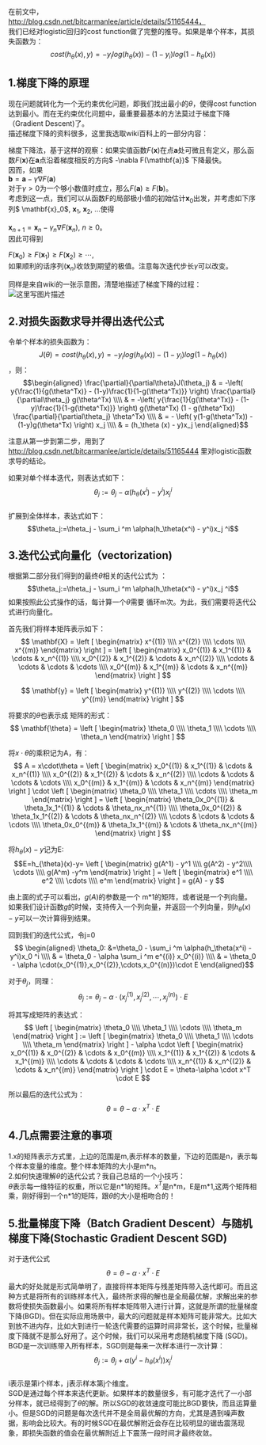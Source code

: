 在前文中，  
http://blog.csdn.net/bitcarmanlee/article/details/51165444，  
我们已经对logistic回归的cost function做了完整的推导。如果是单个样本，其损失函数为：  
$$cost(h_{\theta}(x),y) = -y_ilog(h_{\theta}(x)) - (1-y_i)log(1-h_{\theta}(x))$$  

## 1.梯度下降的原理
现在问题就转化为一个无约束优化问题，即我们找出最小的$\theta$，使得cost function达到最小。而在无约束优化问题中，最重要最基本的方法莫过于梯度下降（Gradient Descent)了。  
描述梯度下降的资料很多，这里我选取wiki百科上的一部分内容：  

梯度下降法，基于这样的观察：如果实值函数$F(\mathbf{x})$在点$\mathbf{a}$处可微且有定义，那么函数$F(\mathbf{x})$在$\mathbf{a}$点沿着梯度相反的方向$ -\nabla F(\mathbf{a})$ 下降最快。  
因而，如果  
$\mathbf{b}=\mathbf{a}-\gamma\nabla F(\mathbf{a})$  
对于$\gamma>0$为一个够小数值时成立，那么$F(\mathbf{a})\geq F(\mathbf{b})$。  
考虑到这一点，我们可以从函数F的局部极小值的初始估计$\mathbf{x}_0$出发，并考虑如下序列$ \mathbf{x}_0$, $\mathbf{x}_1$, $\mathbf{x}_2$, $\dots$使得  

$\mathbf{x}_{n+1}=\mathbf{x}_n-\gamma_n \nabla F(\mathbf{x}_n),\ n \ge 0$。  
因此可得到  

$F(\mathbf{x}_0)\ge F(\mathbf{x}_1)\ge F(\mathbf{x}_2)\ge \cdots$,  
如果顺利的话序列$(\mathbf{x}_n)$收敛到期望的极值。注意每次迭代步长$\gamma$可以改变。  

同样是来自wiki的一张示意图，清楚地描述了梯度下降的过程：  
![这里写图片描述](https://github.com/bitcarmanlee/easy-algorithm-interview-photo/blob/master/traditional-algorithm/lr/4.png)  

## 2.对损失函数求导并得出迭代公式  
令单个样本的损失函数为：$$J(\theta)=cost(h_{\theta}(x),y) = -y_ilog(h_{\theta}(x)) - (1-y_i)log(1-h_{\theta}(x))$$，则：  
$$\begin{aligned}  
\frac{\partial}{\partial\theta}J(\theta_j) & = -\left( y{\frac{1}{g(\theta^Tx)} - (1-y)\frac{1}{1-g(\theta^Tx)}} \right) \frac{\partial}{\partial\theta_j} g(\theta^Tx) \\\\
& =  -\left( y{\frac{1}{g(\theta^Tx)} - (1-y)\frac{1}{1-g(\theta^Tx)}} \right) g(\theta^Tx) (1 - g(\theta^Tx)) \frac{\partial}{\partial\theta_j} \theta^Tx) \\\\
& = - \left( y(1-g(\theta^Tx)) - (1-y)g(\theta^Tx) \right) x_j \\\\
& = (h_\theta (x) - y)x_j
\end{aligned}$$  

注意从第一步到第二步，用到了 http://blog.csdn.net/bitcarmanlee/article/details/51165444  里对logistic函数求导的结论。  
  

如果对单个样本迭代，则表达式如下：  
$$\theta_j:=\theta_j - \alpha(h_\theta(x^i) - y^i)x_j ^i$$  
扩展到全体样本，表达式如下：  
$$\theta_j:=\theta_j - \sum_i ^m \alpha(h_\theta(x^i) - y^i)x_j ^i$$  

## 3.迭代公式向量化（vectorization)
根据第二部分我们得到的最终$\theta$相关的迭代公式为 ：  
$$\theta_j:=\theta_j - \sum_i ^m \alpha(h_\theta(x^i) - y^i)x_j ^i$$ 如果按照此公式操作的话，每计算一个$\theta$需要 循环m次。为此，我们需要将迭代公式进行向量化。  

首先我们将样本矩阵表示如下：  
$$ \mathbf{X} = 
\left [
\begin{matrix}
x^{(1)} \\\\
x^{(2)} \\\\
\cdots \\\\
x^{(m)}
\end{matrix} 
\right ] =
\left [
\begin{matrix}
x_0^{(1)} & x_1^{(1)} & \cdots & x_n^{(1)} \\\\
x_0^{(2)} & x_1^{(2)} & \cdots & x_n^{(2)} \\\\
\cdots & \cdots & \cdots &  \cdots  \\\\
x_0^{(m)} & x_1^{(m)} & \cdots & x_n^{(m)} 
\end{matrix} 
\right ] 
$$  

$$
\mathbf{y} = 
\left [
\begin{matrix}
y^{(1)} \\\\
y^{(2)} \\\\
\cdots \\\\
y^{(m)}
\end{matrix}
\right ]
$$  

将要求的$\theta$也表示成 矩阵的形式：  
$$
\mathbf{\theta} = 
\left [
\begin{matrix}
\theta_0 \\\\
\theta_1 \\\\
\cdots \\\\
\theta_n
\end{matrix}
\right ]
$$  

将$x\cdot\theta$的乘积记为A，有：  
$$
A = x\cdot\theta =
\left [
\begin{matrix}
x_0^{(1)} & x_1^{(1)} & \cdots & x_n^{(1)} \\\\
x_0^{(2)} & x_1^{(2)} & \cdots & x_n^{(2)} \\\\
\cdots & \cdots & \cdots &  \cdots  \\\\
x_0^{(m)} & x_1^{(m)} & \cdots & x_n^{(m)} 
\end{matrix} 
\right ] \cdot 
\left [
\begin{matrix}
\theta_0 \\\\
\theta_1 \\\\
\cdots \\\\
\theta_m
\end{matrix}
\right ] = 
\left [
\begin{matrix}
\theta_0x_0^{(1)} & \theta_1x_1^{(1)} & \cdots & \theta_nx_n^{(1)} \\\\
\theta_0x_0^{(2)} & \theta_1x_1^{(2)} & \cdots & \theta_nx_n^{(2)} \\\\
\cdots & \cdots & \cdots &  \cdots  \\\\
\theta_0x_0^{(m)} & \theta_1x_1^{(m)} & \cdots & \theta_nx_n^{(m)} 
\end{matrix} 
\right ] 
 $$  

将$h_{\theta}(x)-y$记为E:  
$$E=h_{\theta}(x)-y=
\left [
\begin{matrix}
g(A^1) - y^1 \\\\
g(A^2)  - y^2\\\\
\cdots \\\\
g(A^m) -y^m
\end{matrix}
\right ] = 
\left [
\begin{matrix}
e^1 \\\\
e^2 \\\\
\cdots \\\\
e^m
\end{matrix}
\right ] = 
g(A) - y
$$  

由上面的式子可以看出，$g(A)$的参数是一个 m*1的矩阵，或者说是一个列向量。如果我们设计函数$g$的时候，支持传入一个列向量，并返回一个列向量，则$h_{\theta}(x)-y$可以一次计算得到结果。  

回到我们的迭代公式，令j=0  
$$ \begin{aligned}
\theta_0: &=\theta_0 - \sum_i ^m \alpha(h_\theta(x^i) - y^i)x_0 ^i  \\\\
& = \theta_0 - \alpha  \sum_i ^m e^{(i)} x_0^{(i)} \\\\
& = \theta_0 - \alpha \cdot(x_0^{(1)},x_0^{(2)},\cdots,x_0^{(n)})\cdot E
\end{aligned}$$  

对于$\theta_j$，同理：  
$$\theta_j := \theta_j -\alpha \cdot(x_j^{(1)},x_j^{(2)},\cdots,x_j^{(n)})\cdot E$$  

将其写成矩阵的表达式：  
$$
\left [
\begin{matrix}
\theta_0 \\\\
\theta_1 \\\\
\cdots \\\\
\theta_m
\end{matrix}
\right ] :=
\left [
\begin{matrix}
\theta_0 \\\\
\theta_1 \\\\
\cdots \\\\
\theta_m
\end{matrix}
\right ] - \alpha \cdot 
\left [
\begin{matrix}
x_0^{(1)} & x_0^{(2)} & \cdots & x_0^{(m)} \\\\
x_1^{(1)} & x_1^{(2)} & \cdots & x_1^{(m)} \\\\
\cdots & \cdots & \cdots &  \cdots  \\\\
x_n^{(1)} & x_n^{(2)} & \cdots & x_n^{(m)} 
\end{matrix} 
\right ] \cdot E = 
\theta-\alpha \cdot x^T \cdot E
$$  

所以最后的迭代公式为：$$\theta = \theta-\alpha \cdot x^T \cdot E$$  

## 4.几点需要注意的事项
1.x的矩阵表示方式里，上边的范围是m,表示样本的数量，下边的范围是n，表示每个样本变量的维度。整个样本矩阵的大小是m\*n。  
2.如何快速理解$\theta$的迭代公式？我自己总结的一个小技巧：  
$\theta$表示每一维特征的权重，所以它是n\*1的矩阵。$x^T$是n\*m，E是m\*1,这两个矩阵相乘，刚好得到一个n*1的矩阵，跟$\theta$的大小是相吻合的！  

## 5.批量梯度下降（Batch Gradient Descent）与随机梯度下降(Stochastic Gradient Descent SGD)
对于迭代公式$$\theta = \theta-\alpha \cdot x^T \cdot E$$ 最大的好处就是形式简单明了，直接将样本矩阵与残差矩阵带入迭代即可。而且这种方式是将所有的训练样本代入，最终所求得的解也是全局最优解，求解出来的参数将使损失函数最小。如果将所有样本矩阵带入进行计算，这就是所谓的批量梯度下降(BGD)。但在实际应用场景中，最大的问题就是样本矩阵可能非常大。比如大到放不进内存，比如大到进行一轮迭代需要的运算时间非常长，这个时候，批量梯度下降就不是那么好用了。这个时候，我们可以采用考虑随机梯度下降 (SGD)。  
BGD是一次训练带入所有样本，SGD则是每来一次样本进行一次计算：  
$$\theta_j:=\theta_j + \alpha(y^i - h_\theta(x^i))x_j ^i$$  
i表示是第i个样本，j表示样本第j个维度。  
SGD是通过每个样本来迭代更新。如果样本的数量很多，有可能才迭代了一小部分样本，就已经得到了$\theta$的解。所以SGD的收敛速度可能比BGD要快，而且运算量小。但是SGD的问题是每次迭代并不是全局最优解的方向，尤其是遇到噪声数据，影响会比较大。有的时候SGD在最优解附近会存在比较明显的锯齿震荡现象，即损失函数的值会在最优解附近上下震荡一段时间才最终收敛。  